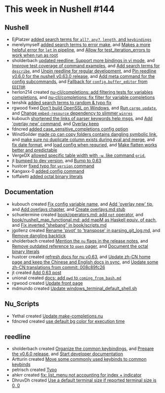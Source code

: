 # This week in Nushell #144

## Nushell

- EjPlatzer [added search terms for `all?`, `any?`, `length`, and `keybindings`](https://github.com/nushell/nushell/pull/5665)
- merelymyself [added search terms to error make](https://github.com/nushell/nushell/pull/5657), and [Makes a more helpful error for `let` in pipeline](https://github.com/nushell/nushell/pull/5632), and [Allow for test_iteration_errors to work when run as root](https://github.com/nushell/nushell/pull/5609)
- sholderbach [updated reedline: Support more bindings in vi mode](https://github.com/nushell/nushell/pull/5654), and [Improve test coverage of command examples](https://github.com/nushell/nushell/pull/5650), and [Add search terms for `describe`](https://github.com/nushell/nushell/pull/5644), and [Unpin reedline for regular development](https://github.com/nushell/nushell/pull/5634), and [Pin reedline v0.6.0 for the nushell v0.63.0 release](https://github.com/nushell/nushell/pull/5620), and [Add meta command for the config subcommands](https://github.com/nushell/nushell/pull/5616), and [Fallback for `config.buffer_editor` from `EDITOR`](https://github.com/nushell/nushell/pull/5614)
- herlon214 created [nu-cli/completions: add filtering tests for variables completions](https://github.com/nushell/nushell/pull/5653), and [nu-cli/completions: fix filter for variable completions](https://github.com/nushell/nushell/pull/5641)
- tenshik [added search terms to random & typo fix](https://github.com/nushell/nushell/pull/5652)
- rgwood fixed [Don't build OpenSSL on Windows](https://github.com/nushell/nushell/pull/5651), and [Run `cargo update`](https://github.com/nushell/nushell/pull/5639), and [Change `embed-resource` dependency to slimmer `winres`](https://github.com/nushell/nushell/pull/5630)
- kubouch [shortened the links of parser keywords help msgs](https://github.com/nushell/nushell/pull/5648), and [Add 'overlay new' command](https://github.com/nushell/nushell/pull/5647), and [Overlay keep](https://github.com/nushell/nushell/pull/5629)
- fdncred [added case_sensitive_completions config option](https://github.com/nushell/nushell/pull/5646)
- WindSoilder [made cp can copy folders contains dangling symbolic link](https://github.com/nushell/nushell/pull/5645), and [make sure no duplicate column exists during eval and merge](https://github.com/nushell/nushell/pull/5633), and [fix date format](https://github.com/nushell/nushell/pull/5619), and [load config when requried](https://github.com/nushell/nushell/pull/5618), and [Make flatten works better and predictable](https://github.com/nushell/nushell/pull/5611)
- VergeDX [allowed specific table width with `-w`, like command `grid`.](https://github.com/nushell/nushell/pull/5643)
- jt [bumped to dev version](https://github.com/nushell/nushell/pull/5635), and [Bump to 0.63](https://github.com/nushell/nushell/pull/5627)
- hustcer [fixed typo for `version` command](https://github.com/nushell/nushell/pull/5610)
- Kangaxx-0 [added config command](https://github.com/nushell/nushell/pull/5607)
- toffaletti [added octal binary literals](https://github.com/nushell/nushell/pull/5604)

## Documentation

- kubouch created [Fix config variable name](https://github.com/nushell/nushell.github.io/pull/459), and [Add 'overlay new' tip](https://github.com/nushell/nushell.github.io/pull/457), and [Add overlays chapter](https://github.com/nushell/nushell.github.io/pull/456), and [Create overlays.md stub](https://github.com/nushell/nushell.github.io/pull/447)
- schuelermine created [book/operators.md: add `not` operator](https://github.com/nushell/nushell.github.io/pull/458), and [book/nushell_map_functional.md: add mapM as Haskell equiv. of each](https://github.com/nushell/nushell.github.io/pull/452), and [Fix inverted “shebang” in book/scripts.md](https://github.com/nushell/nushell.github.io/pull/451)
- jgollenz created [Rename 'pivot' to 'transpose' in parsing_git_log.md](https://github.com/nushell/nushell.github.io/pull/455), and [Remove dangling backtick](https://github.com/nushell/nushell.github.io/pull/453)
- sholderbach created [Mention the `nu` flags in the release notes](https://github.com/nushell/nushell.github.io/pull/450), and [Remove outdated reference to `open` pager](https://github.com/nushell/nushell.github.io/pull/446), and [Document the octal binary literals](https://github.com/nushell/nushell.github.io/pull/445)
- hustcer created [refresh docs for nu v0.63](https://github.com/nushell/nushell.github.io/pull/449), and [Update zh-CN home page and keep the Chinese and English docs in sync](https://github.com/nushell/nushell.github.io/pull/443), and [Update some zh-CN translations from commit: 008c89fc26](https://github.com/nushell/nushell.github.io/pull/442)
- jt created [Add 0.63 post](https://github.com/nushell/nushell.github.io/pull/448)
- unional created [docs: add `pwd` to `coming_from_bash.md`](https://github.com/nushell/nushell.github.io/pull/444)
- rgwood created [Update front page](https://github.com/nushell/nushell.github.io/pull/441)
- mdmundo created [Update windows_terminal_default_shell.sh](https://github.com/nushell/nushell.github.io/pull/440)

## Nu_Scripts

- Yethal created [Update make-completions.nu](https://github.com/nushell/nu_scripts/pull/232)
- fdncred created [use default bg color for execution time](https://github.com/nushell/nu_scripts/pull/231)

## reedline

- sholderbach created [Organize the common keybindings](https://github.com/nushell/reedline/pull/433), and [Prepare the v0.6.0 release](https://github.com/nushell/reedline/pull/430), and [Start developer documentation](https://github.com/nushell/reedline/pull/424)
- Artturin created [Move some commonly used keybinds to common keybinds](https://github.com/nushell/reedline/pull/432)
- petrisch created [Typo](https://github.com/nushell/reedline/pull/429)
- ahkrr created [fix: list_menu not accounting for index + indicator](https://github.com/nushell/reedline/pull/428)
- DhruvDh created [Use a default terminal size if reported terminal size is 0, 0](https://github.com/nushell/reedline/pull/402)
